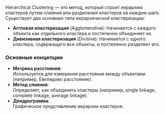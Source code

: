 
Hierarchical Clustering — это метод, который строит иерархию кластеров путем слияния или разделения кластеров на каждом шаге. Существует два основных типа иерархической кластеризации:

- **Аггловая кластеризация** (Agglomerative): Начинается с каждого объекта как отдельного кластера и постепенно объединяет их.
- **Дивизивная кластеризация** (Divisive): Начинается с одного кластера, содержащего все объекты, и постепенно разделяет его.

### Основные концепции

- **Метрика расстояния**:  
    Используется для измерения расстояния между объектами (например, Евклидово расстояние).
- **Метод слияния**:  
    Определяет, как объединять кластеры (например, single linkage, complete linkage, average linkage).
- **Дендрограмма**:  
    Графическое представление иерархии кластеров.

